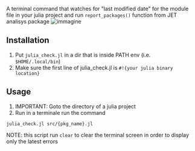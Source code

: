A terminal command that watches for "last modified date" for the module file in your julia project and run `report_packages()` function from JET analisys package 
![immagine](https://github.com/user-attachments/assets/b8c2c286-cf7b-4491-a99d-985498af1d26)

## Installation
1. Put `julia_check.jl` in a dir that is inside PATH env (i.e. `$HOME/.local/bin`)
2. Make sure the first line of julia_check.jl is `#!{your julia binary location}`

## Usage
1. IMPORTANT: Goto the directory of a julia project
2. Run in a terminale run the command
```
julia_check.jl src/{pkg_name}.jl
```

NOTE: this script run `clear` to clear the terminal screen in order to display only the latest errors

